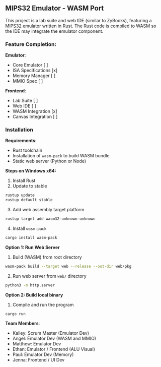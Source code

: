 ## MIPS32 Emulator - WASM Port

This project is a lab suite and web IDE (similar to ZyBooks), featuring a MIPS32 emulator written in Rust. The Rust code is compiled to WASM so the IDE may integrate the emulator component.

### Feature Completion:
**Emulator**:
- Core Emulator [ ]
- ISA Specifications [x]
- Memory Manager [ ]
- MMIO Spec [ ]

**Frontend**:
- Lab Suite [ ]
- Web IDE [ ]
- WASM Integration [x]
- Canvas Integration [ ]

### Installation
**Requirements**:
* Rust toolchain
* Installation of `wasm-pack` to build WASM bundle
* Static web server (Python or Node)

**Steps on Windows x64:**
1. Install Rust 
2. Update to stable
```sh
rustup update
rustup default stable
```
3. Add web assembly target platform
```sh
rustup target add wasm32-unknown-unknown
```
4. Install `wasm-pack`
```sh
cargo install wasm-pack
```

**Option 1: Run Web Server**
1. Build (WASM) from root directory
```sh
wasm-pack build --target web --release --out-dir web/pkg
```
2. Run web server from `web/` directory
```sh
python3 -m http.server
```

**Option 2: Build local binary**
1. Compile and run the program
```
cargo run
```

**Team Members**:
* Kailey: Scrum Master (Emulator Dev)
* Angel: Emulator Dev (WASM and MMIO)
* Matthew: Emulator Dev
* Ethan: Emulator / Frontend (ALU Visual)
* Paul: Emulator Dev (Memory)
* Jenna: Frontend / UI Dev